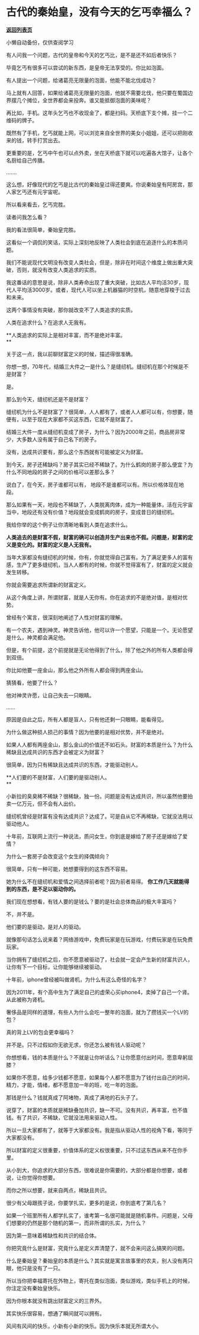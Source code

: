 # 古代的秦始皇，没有今天的乞丐幸福么？

[**返回列表页**](/gzh/记忆承载)

小懒自动备份，仅供查阅学习

有人问我一个问题，古代的皇帝和今天的乞丐比，是不是还不如后者快乐？  

毕竟乞丐有很多可以尝试的新东西，是皇帝无法享受的。你比如泡面。  

有人提出一个问题，给诸葛亮无限量的泡面，他能不能北伐成功？

马上就有人回答，如果给诸葛亮无限量的泡面，他就不需要北伐，他只要在蜀国边界摆几个摊位，全世界都会来投奔。谁又能抵御泡面的美味呢？

再比如，手机。这年头乞丐也不收现金了，都是扫码。天桥底下支个摊，挂一个二维码的牌子。

既然有了手机，乞丐就能上网，可以浏览来自全世界的美女小姐姐，还可以把刚收来的钱，转手打赏出去。

更重要的是，乞丐中午也可以点外卖，坐在天桥底下就可以吃遍各大馆子，让各个名厨给自己传膳。

.......  

这么想，好像现代的乞丐是比古代的秦始皇过得还要爽。你说秦始皇有阿房宫，那人家乞丐还有元宇宙呢。

所以看来看去，乞丐完胜。  

读者问我怎么看？  

我的看法很简单，秦始皇完胜。

这看似一个调侃的笑话，实际上深刻地反映了人类社会到底在追逐什么的本质问题。  

我们不能说现代文明没有改变人类社会，但是，除非在时间这个维度上做出重大突破，否则，就没有改变人类追求的实质。  

我这番话的意思是说，除非人类寿命出现了重大突破，比如古人平均活30岁，现代人平均活3000岁。或者，现代人可以坐上机器猫的时空机，随意地穿梭于过去和未来。  

这两个事情没有突破，那你就改变不了人类追求的实质。  

人类在追求什么？在追求人无我有。  

 **人类追求的实际上是相对丰富，而不是绝对丰富。  
**

关于这一点，我以前聊财富定义的时候，描述得很准确。  

你想一想，70年代，结婚三大件之一是什么？是缝纫机。缝纫机在那个时候是不是财富？

是。

那么到今天，缝纫机还是不是财富？  

缝纫机为什么不是财富了？很简单，人人都有了，或者人人都可以有，你想要，随便有，以至于现在大家都不买这东西，它就不是财富了。  

结婚三大件一度从缝纫机变成了房子，为什么？因为2000年之前，商品房非常少，大多数人没有属于自己名下的房子。  

没有，达成共识要有，那么这个东西就有可能被定义为财富。  

到今天，房子还稀缺吗？房子其实已经不稀缺了。为什么鹤岗的房子那么便宜？为什么不同地段的房子之间的价格可以差那么多？  

说白了，在今天，房子谁都可以有， 地段不是谁都可以有。所以价格体现在地段。

那么如果有一天，地段也不稀缺了，人类脱离肉体，成为一种能量体，活在元宇宙当中，地段还有没有价值？地段就会变成鹤岗的房子，变成昔日的缝纫机。  

我给你举的这个例子让你清晰地看到人类在追求什么。  

 **人类追去的是财富不假，财富的确可以创造并生产出来也不假。问题是，财富的定义是变化的。财富的定义是人无我有。**

当年大家都没有缝纫机的时候，你有，你就觉得自己富有。为了满足更多人的富有感，生产了更多缝纫机，当人人都有的时候，你就不觉得富有了，财富的定义就会发生转移。

你就会需要追求所谓新的财富定义。  

从这个角度上讲，所谓财富，就是人无你有。你在追求的不是绝对值，是相对优势。

曾经有个寓言，很深刻地阐述了人性对财富的理解。  

有一个农夫，遇到神灵。神灵告诉他，他可以许一个愿望，只能是一个。无论愿望是什么，神灵都会满足他。  

但是，有个前提，这个前提就是无论他得到了什么，除了他之外的所有人类都会得到双倍。

你比如他要一座金山，那么他之外所有人都会得到两座金山。  

猜猜看，他要了什么？  

他对神灵许愿，让自己失去一只眼睛。  

......

原因是自此之后，所有人都是盲人，只有他还剩一只眼睛，能看得见。  

为什么做这种损人损己的事情？因为他要的是相对优势，并不是绝对。  

如果人人都有两座金山，那么金山的价值还不如石头。财富的本质是什么？为什么稀缺且达成共识的东西才会被定义为财富？  

很简单，因为只有稀缺且达成共识的东西，才能驱动别人。

 **人们要的不是财富，人们要的是驱动别人。  
**

小新拉的臭臭稀不稀缺？很稀缺，独一份。问题是没有达成共识，所以虽然他要拍卖一亿万元，但不会有人出价。  

缝纫机曾经是财富有没有达成共识？达成了。可是自从它不再稀缺，它就没法用以驱动他人。  

十年前，互联网上流行一种说法，质问女生，你到底是嫁给了房子还是嫁给了爱情？  

为什么一套房子会改变这个女生的择偶倾向？

很简单，只有一种可能，她想要得到的这东西不容易。  

她为什么不在缝纫机和爱情之间选择前者呢？因为前者易得。 **你工作几天就能得到的东西，是不足以驱动你的。**  

我们现在想想看，有钱人要的是钱么？要的是社会总体商品的极大丰富吗？  

不，并不是。

他们要的是驱动，是对人的驱动。

就像那句话怎么说来着？网络游戏中，免费玩家是在玩游戏，付费玩家是在玩免费玩家。  

当你拥有了缝纫机之后，你不愿意被驱动了，社会就一定会产生新的财富共识人，让你有下一个目标，让你能够继续被驱动。  

十年前，iphone曾经被叫做肾机，为什么有这么奇怪的名字？

因为2011年，有个高中生为了满足自己的虚荣心买iphone4，卖掉了自己一个肾。从此被称为肾机。

奢侈品是同样的道理，有些人为什么会吃一整年的泡面，就为了攒钱买一个LV的包？  

真的背上LV的包会更幸福吗？  

并不是。只不过假如你无欲无求，你还怎么被有钱人驱动呢？  

你想想看，钱的本质是什么？不就是让你听话么？让你愿意付出时间，愿意卑躬屈膝？

如果你不愿意，给多少钱都不愿意，如果每个人都不愿意为了钱付出自己的时间，精力，才能，情绪，都不愿意加一年的班，吃一年的泡面。  

那钱是什么？钱就真成了阿堵物，真成了满地的石头子了。

说穿了，财富的本质就是稀缺叠加共识，缺一不可。没有共识，再丰富，也不值钱。有了共识，不稀缺，它就没法用来驱动人性。  

所以一旦大家都有了，就等于大家都没有。我是指从驱动人性的视角下看，等同于大家都没有。

所以财富的定义很重要，价值体系的定义权很重要，只不过这东西从来不在你手里。

从小到大，你追求的大部分东西，很难说是你需要的，大部分都是你想要，或者说，让你觉得你想要。

而你之所以想要，就来自两点，稀缺且共识。

很少有父母跟孩子说，你要学扎实，更多的是说，你到底考了第几名？  

如果一个班里所有人都学扎实了，谁考第一名很可能就是随机事件。问题是，父母们想要的仍然是那个随机的第一，而非所谓的扎实，为什么？  

因为第一意味着稀缺性和共识的结合体。

你把究竟什么是财富，究竟什么是定义弄清楚了，就不会来问这么搞笑的问题。  

什么是秦始皇？秦始皇的本质是什么？其实就是寓言故事里的农夫，别人没有两只眼，他只是没有了一只。

所以当你把幸福寄托在外物上，寄托在类似泡面，类似游戏，类似手机上的时候，你注定没有秦始皇快乐。

因为你根本就没有跳出财富定义的三界外。

其实快乐很容易，想通了瞬间就可以拥有。

风间有风间的快乐，小新有小新的快乐。因为快乐本就无所谓大小。

